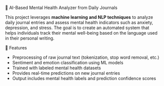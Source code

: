 🧠 AI-Based Mental Health Analyzer from Daily Journals

This project leverages **machine learning and NLP techniques** to analyze daily journal entries and assess mental health indicators such as anxiety, depression, and stress. The goal is to create an automated system that helps individuals track their mental well-being based on the language used in their personal writing.

📌 Features

- Preprocessing of raw journal text (tokenization, stop word removal, etc.)
- Sentiment and emotion classification using ML models
- Trained with labeled mental health datasets
- Provides real-time predictions on new journal entries
- Output includes mental health labels and prediction confidence scores


